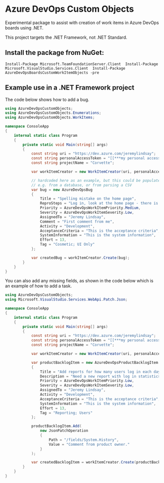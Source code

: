 # Azure DevOps Custom Objects
Experimental package to assist with creation of work items in Azure DevOps boards using .NET.

This project targets the .NET Framework, not .NET Standard.

## Install the package from NuGet:

`
Install-Package Microsoft.TeamFoundationServer.Client 
Install-Package Microsoft.VisualStudio.Services.Client 
Install-Package AzureDevOpsBoardsCustomWorkItemObjects -pre
`

## Example use in a .NET Framework project

The code below shows how to add a bug.

```csharp
using AzureDevOpsCustomObjects;
using AzureDevOpsCustomObjects.Enumerations;
using AzureDevOpsCustomObjects.WorkItems;

namespace ConsoleApp
{
    internal static class Program
    {
        private static void Main(string[] args)
        {
            const string uri = "https://dev.azure.com/jeremylindsay";
            const string personalAccessToken = "[[***my personal access token***]]";
            const string projectName = "Corvette";

            var workItemCreator = new WorkItemCreator(uri, personalAccessToken, projectName);

            // hardcoded here as an example, but this could be populated any way you want
            // e.g. from a database, or from parsing a CSV
            var bug = new AzureDevOpsBug
            {
                Title = "Spelling mistake on the home page",
                ReproSteps = "Log in, look at the home page - there is a spelling mistake.",
                Priority = AzureDevOpsWorkItemPriority.Medium,
                Severity = AzureDevOpsWorkItemSeverity.Low,
                AssignedTo = "Jeremy Lindsay",
                Comment = "First comment from me",
                Activity = "Development",
                AcceptanceCriteria = "This is the acceptance criteria",
                SystemInformation = "This is the system information",
                Effort = 13,
                Tag = "Cosmetic; UI Only"
            };

            var createdBug = workItemCreator.Create(bug);
        }
    }
}
```
You can also add any missing fields, as shown in the code below which is an example of how to add a task.
```csharp
using AzureDevOpsCustomObjects;
using Microsoft.VisualStudio.Services.WebApi.Patch.Json;

namespace ConsoleApp
{
    internal static class Program
    {
        private static void Main(string[] args)
        {
            const string uri = "https://dev.azure.com/jeremylindsay";
            const string personalAccessToken = "[[***my personal access token***]]";
            const string projectName = "Corvette";

            var workItemCreator = new WorkItemCreator(uri, personalAccessToken, projectName);

            var productBacklogItem = new AzureDevOpsProductBacklogItem
            {
                Title = "Add reports for how many users log in each day",
                Description = "Need a new report with log in statistics.",
                Priority = AzureDevOpsWorkItemPriority.Low,
                Severity = AzureDevOpsWorkItemSeverity.Low,
                AssignedTo = "Jeremy Lindsay",
                Activity = "Development",
                AcceptanceCriteria = "This is the acceptance criteria",
                SystemInformation = "This is the system information",
                Effort = 13,
                Tag = "Reporting; Users"
            };

            productBacklogItem.Add(
                new JsonPatchOperation
                {
                    Path = "/fields/System.History",
                    Value = "Comment from product owner."
                }
            );

            var createdBacklogItem = workItemCreator.Create(productBacklogItem);
        }
    }
}
```
